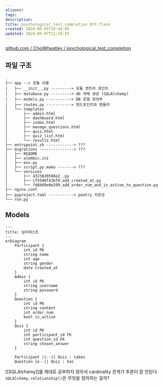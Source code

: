 ```yaml
---
aliases: 
tags: 
description:
title: psychological_test_completion 분석.flask
created: 2024-05-05T19:44:09
updated: 2024-05-07T11:24:59
---
```

[github.com / ChoiWheatley / psychological_test_completion](https://github.com/ChoiWheatley/psychological_test_completion)

## 파일 구조

```
.
├── app --> 모듈 이름
│   ├── __init__.py ---------> 모듈 엔트리 포인트
│   ├── database.py ---------> db 객체 생성 (SQLAlchemy)
│   ├── models.py -----------> DB 모델 정의부
│   ├── routes.py -----------> 엔드포인트와 핸들러
│   └── templates
│       ├── admin.html
│       ├── dashboard.html
│       ├── index.html
│       ├── manage_questions.html
│       ├── quiz.html
│       ├── quiz_list.html
│       └── results.html
├── entrypoint.sh ------------> ???
├── migrations ---------------> ???
│   ├── README
│   ├── alembic.ini
│   ├── env.py
│   ├── script.py.mako -------> ???
│   └── versions
│       ├── 4323820566e2_.py
│       ├── cf5540f43bf0_add_created_at.py
│       └── fd6b09e0e299_add_order_num_and_is_active_to_question.py
├── nginx.conf
├── pyproject.toml -----------> poetry 의존성
└── run.py
```

## Models

```mermaid
---
title: 심리테스트
---
erDiagram
	Participant {
		int id PK
		string name
		int age
		string gender
		date created_at
	}
	Admin {
		int id PK
		string username
		string password
	}
	Question {
		int id PK
		string content
		int order_num
		bool is_active
	}
	Quiz {
		int id PK
		int participant_id FK
		int question_id FK
		string chosen_answer
	}

	Participant ||--|{ Quiz : takes
	Question }o--|| Quiz : has
```

[[SQLAlchemy]]를 제대로 공부하지 않아서 cardinality 관계가 추론이 잘 안된다. `SQLAlchemy.relationship()`은 무엇을 정의하는 걸까?
